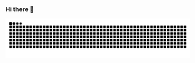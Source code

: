 ### Hi there 👋

![image](https://raw.githubusercontent.com/mario1in/mario1in/output/github-contribution-grid-snake.svg)

<!--START_SECTION:waka-->
<!--END_SECTION:waka-->

